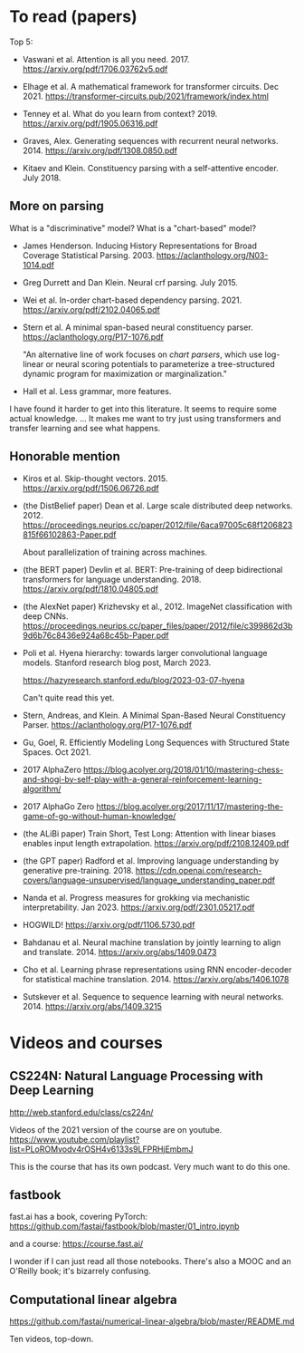 # To read (papers)

Top 5:

-   Vaswani et al. Attention is all you need. 2017.
    https://arxiv.org/pdf/1706.03762v5.pdf

-   Elhage et al. A mathematical framework for transformer circuits. Dec 2021.
    https://transformer-circuits.pub/2021/framework/index.html

-   Tenney et al. What do you learn from context? 2019.
    https://arxiv.org/pdf/1905.06316.pdf

-   Graves, Alex. Generating sequences with recurrent neural networks. 2014.
    https://arxiv.org/pdf/1308.0850.pdf

-   Kitaev and Klein. Constituency parsing with a self-attentive encoder. July 2018.


## More on parsing

What is a "discriminative" model? What is a "chart-based" model?

-   James Henderson. Inducing History Representations for Broad Coverage
    Statistical Parsing. 2003.
    https://aclanthology.org/N03-1014.pdf

-   Greg Durrett and Dan Klein. Neural crf parsing. July 2015.

-   Wei et al. In-order chart-based dependency parsing. 2021.
    https://arxiv.org/pdf/2102.04065.pdf

-   Stern et al. A minimal span-based neural constituency parser.
    https://aclanthology.org/P17-1076.pdf

    "An alternative line of work focuses on *chart parsers*, which use
    log-linear or neural scoring potentials to parameterize a tree-structured
    dynamic program for maximization or marginalization."

-   Hall et al. Less grammar, more features.

I have found it harder to get into this literature. It seems to require some
actual knowledge. ... It makes me want to try just using transformers and
transfer learning and see what happens.


## Honorable mention

-   Kiros et al. Skip-thought vectors. 2015.
    https://arxiv.org/pdf/1506.06726.pdf

-   (the DistBelief paper) Dean et al. Large scale distributed deep networks. 2012.
    https://proceedings.neurips.cc/paper/2012/file/6aca97005c68f1206823815f66102863-Paper.pdf

    About parallelization of training across machines.

-   (the BERT paper) Devlin et al. BERT: Pre-training of deep bidirectional transformers for language understanding. 2018.
    https://arxiv.org/pdf/1810.04805.pdf

-   (the AlexNet paper) Krizhevsky et al., 2012. ImageNet classification with deep CNNs.
    https://proceedings.neurips.cc/paper_files/paper/2012/file/c399862d3b9d6b76c8436e924a68c45b-Paper.pdf

-   Poli et al. Hyena hierarchy: towards larger convolutional language models.
    Stanford research blog post, March 2023.

    https://hazyresearch.stanford.edu/blog/2023-03-07-hyena

    Can't quite read this yet.

-   Stern, Andreas, and Klein. A Minimal Span-Based Neural Constituency Parser.
    https://aclanthology.org/P17-1076.pdf

-   Gu, Goel, R. Efficiently Modeling Long Sequences with Structured State Spaces. Oct 2021.

-   2017 AlphaZero https://blog.acolyer.org/2018/01/10/mastering-chess-and-shogi-by-self-play-with-a-general-reinforcement-learning-algorithm/

-   2017 AlphaGo Zero https://blog.acolyer.org/2017/11/17/mastering-the-game-of-go-without-human-knowledge/

-   (the ALiBi paper) Train Short, Test Long: Attention with linear biases
    enables input length extrapolation. https://arxiv.org/pdf/2108.12409.pdf

-   (the GPT paper) Radford et al. Improving language understanding by generative pre-training. 2018.
    https://cdn.openai.com/research-covers/language-unsupervised/language_understanding_paper.pdf

-   Nanda et al. Progress measures for grokking via mechanistic interpretability. Jan 2023.
    https://arxiv.org/pdf/2301.05217.pdf

-   HOGWILD! https://arxiv.org/pdf/1106.5730.pdf

-   Bahdanau et al. Neural machine translation by jointly learning to align and
    translate. 2014. https://arxiv.org/abs/1409.0473

-   Cho et al. Learning phrase representations using RNN encoder-decoder for
    statistical machine translation. 2014. https://arxiv.org/abs/1406.1078

-   Sutskever et al. Sequence to sequence learning with neural networks. 2014.
    https://arxiv.org/abs/1409.3215

# Videos and courses

## CS224N: Natural Language Processing with Deep Learning

http://web.stanford.edu/class/cs224n/

Videos of the 2021 version of the course are on youtube.
https://www.youtube.com/playlist?list=PLoROMvodv4rOSH4v6133s9LFPRHjEmbmJ

This is the course that has its own podcast. Very much want to do this one.

## fastbook

fast.ai has a book, covering PyTorch:
https://github.com/fastai/fastbook/blob/master/01_intro.ipynb

and a course: https://course.fast.ai/

I wonder if I can just read all those notebooks. There's also a MOOC and an
O'Reilly book; it's bizarrely confusing.


## Computational linear algebra

https://github.com/fastai/numerical-linear-algebra/blob/master/README.md

Ten videos, top-down.
